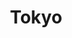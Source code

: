 ---
title: Tokyo
crosslinks:
- japancirclejerk
- japanlife
- youtubefactsbot
- JapanTravel
- jvlog
- japan
- youtubot
- autotldr
- botwatch
- SayonaraSales
- livven
- HistoryPorn
- gaybros
- starterpacks
- Cyberpunk
- japanvids
- newsokur
- titlegore
- Michio_Kaku
- NintendoSwitch
---